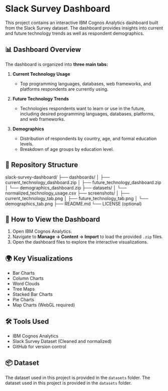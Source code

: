 # Slack Survey Dashboard

This project contains an interactive IBM Cognos Analytics dashboard built from the Slack Survey dataset. The dashboard provides insights into current and future technology trends as well as respondent demographics.

## 📊 Dashboard Overview

The dashboard is organized into **three main tabs:**

1. **Current Technology Usage**
   - Top programming languages, databases, web frameworks, and platforms respondents are currently using.
   
2. **Future Technology Trends**
   - Technologies respondents want to learn or use in the future, including desired programming languages, databases, platforms, and web frameworks.
   
3. **Demographics**
   - Distribution of respondents by country, age, and formal education levels.
   - Breakdown of age groups by education level.

## 📁 Repository Structure
slack-survey-dashboard/
├── dashboards/
│ ├── current_technology_dashboard.zip
│ ├── future_technology_dashboard.zip
│ └── demographics_dashboard.zip
├── datasets/
│ └── normalized_technology_usage.csv
├── screenshots/
│ ├── current_technology_tab.png
│ ├── future_technology_tab.png
│ └── demographics_tab.png
├── README.md
└── LICENSE (optional)

## 🚀 How to View the Dashboard
1. Open IBM Cognos Analytics.
2. Navigate to **Manage → Content → Import** to load the provided `.zip` files.
3. Open the dashboard files to explore the interactive visualizations.

## 🌍 Key Visualizations
- Bar Charts
- Column Charts
- Word Clouds
- Tree Maps
- Stacked Bar Charts
- Pie Charts
- Map Charts (WebGL required)

## 🛠️ Tools Used
- IBM Cognos Analytics
- Slack Survey Dataset (Cleaned and normalized)
- GitHub for version control

## 📦 Dataset
The dataset used in this project is provided in the `datasets` folder.
The dataset used in this project is provided in the `datasets` folder.
